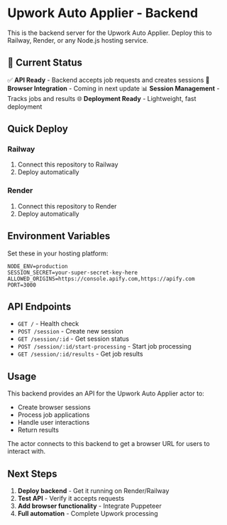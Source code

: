 # Upwork Auto Applier - Backend

This is the backend server for the Upwork Auto Applier. Deploy this to Railway, Render, or any Node.js hosting service.

## 🚀 Current Status

✅ **API Ready** - Backend accepts job requests and creates sessions
🔄 **Browser Integration** - Coming in next update
📊 **Session Management** - Tracks jobs and results
🌐 **Deployment Ready** - Lightweight, fast deployment

## Quick Deploy

### Railway
1. Connect this repository to Railway
2. Deploy automatically

### Render
1. Connect this repository to Render
2. Deploy automatically

## Environment Variables

Set these in your hosting platform:

```env
NODE_ENV=production
SESSION_SECRET=your-super-secret-key-here
ALLOWED_ORIGINS=https://console.apify.com,https://apify.com
PORT=3000
```

## API Endpoints

- `GET /` - Health check
- `POST /session` - Create new session
- `GET /session/:id` - Get session status
- `POST /session/:id/start-processing` - Start job processing
- `GET /session/:id/results` - Get job results

## Usage

This backend provides an API for the Upwork Auto Applier actor to:
- Create browser sessions
- Process job applications
- Handle user interactions
- Return results

The actor connects to this backend to get a browser URL for users to interact with.

## Next Steps

1. **Deploy backend** - Get it running on Render/Railway
2. **Test API** - Verify it accepts requests
3. **Add browser functionality** - Integrate Puppeteer
4. **Full automation** - Complete Upwork processing